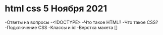 # html css 5 Ноября 2021

-Ответы на вопросы
-<!DOCTYPE>
-Что такое HTML?
-Что такое CSS?
-Подключение CSS
-Классы и id
-Верстка макета []